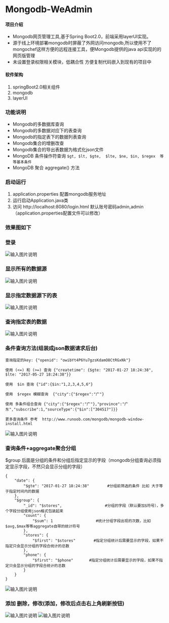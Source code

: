 #  Mongodb-WeAdmin

#### 项目介绍
- Mongodb网页管理工具,基于Spring Boot2.0，前端采用layerUI实现。
- 源于线上环境部署mongodb时屏蔽了外网访问mongodb,所以使用不了mongochef这样方便的远程连接工具，便Mongodb提供的java api实现的的网页版管理
- 未设置登录权限相关模块，低耦合性 方便复制代码嵌入到现有的项目中


#### 软件架构
1. springBoot2.0相关组件
1. mongodb
1. layerUI

### 功能说明
- Mongodb的多数据库查询
- Mongodb的多数据对应下的表查询
- Mongodb的指定表下的数据列表查询
- Mongodb集合的增删改查
- Mongodb集合的导出表数据为格式化json文件
- MongoDB 条件操作符查询 ` $gt, $lt, $gte,  $lte, $ne, $in, $regex  等等基本条件 `
- MongoDB 聚合 aggregate() 方法

### 启动运行
1. application.properties 配置mongodb服务地址
1. 运行启动Application.java类
1. 访问 http://localhost:8080/login.html 默认账号密码admin,admin（application.properties配置文件可以修改）

### 效果图如下

### 登录
![输入图片说明](https://images.gitee.com/uploads/images/2018/1121/153436_4417ccb3_1478371.png "屏幕截图.png")

### 显示所有的数据源
![输入图片说明](https://images.gitee.com/uploads/images/2018/1121/153510_5e5a9d49_1478371.png "屏幕截图.png")

### 显示指定数据源下的表
![输入图片说明](https://images.gitee.com/uploads/images/2018/1121/153553_91a7ba66_1478371.png "屏幕截图.png")

### 查询指定表的数据
![输入图片说明](https://images.gitee.com/uploads/images/2018/1121/153736_3c90aafc_1478371.png "屏幕截图.png")


### 条件查询方法(组装成json数据请求后台)
```
查询指定的key: {"openid": "owibYt4P6Yu7gzsKdamO8CtRGxNk"}

使用 (<=) 和 (>=) 查询 {"createtime": {$gte: "2017-01-27 18:24:38", $lte: "2017-05-27 18:24:38"}}

使用  $in 查询 {"id":{$in:"1,2,3,4,5,6"}

使用  $regex 模糊查询  {"city":{"$regex":"广"}

使用 多条件组合查询 {"city":{"$regex":"广"},"province":"广东","subscribe":1,"sourceType":{"$in":["304517"]}}

更多查询条件 参考  http://www.runoob.com/mongodb/mongodb-window-install.html
```
![输入图片说明](https://images.gitee.com/uploads/images/2018/1121/102443_d1388d16_1478371.png "屏幕截图.png")


### 查询条件+aggregate聚合分组
$group 后面是分组的条件和分组后指定显示的字段（mongodb分组查询必须指定显示字段，不然只会显示分组的字段）
```
{
	"date": {
		"$gte": "2017-01-27 18:24:38"        #分组前筛选的条件 比如 大于等于指定时间内的数据
	},
	"$group": {
		"_id": "$stores",                   #分组的字段（默认要加$符号），多个字段分组使用json格式包装起来
		"count": {
			"$sum": 1                   #统计分组字段出现的次数，比如$avg,$max等等aggregate自带的统计符号
		},
		"stores": {
			"$first": "$stores"        #指定分组统计后需要显示的字段，如果不指定只会显示分组的字段合统计的总数
		},
		"phone": {
			"$first": "$phone"       #指定分组统计后需要显示的字段，如果不指定只会显示分组的字段合统计的总数
		}
	}
}
```
![输入图片说明](https://images.gitee.com/uploads/images/2018/1122/125607_6d3cf2c0_1478371.png "屏幕截图.png")



### 添加 删除，修改(添加，修改后点击右上角刷新按钮)
![输入图片说明](https://images.gitee.com/uploads/images/2018/1121/102729_8c3892a1_1478371.png "屏幕截图.png")
![输入图片说明](https://images.gitee.com/uploads/images/2018/1121/102746_e486eb86_1478371.png "屏幕截图.png")
